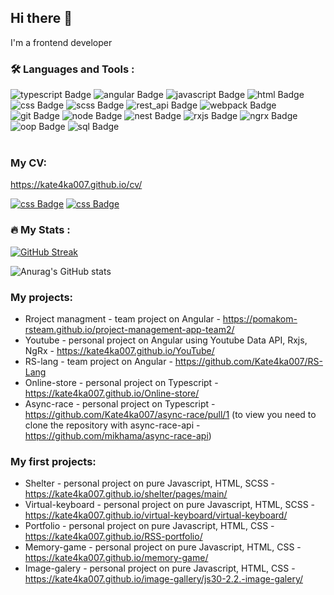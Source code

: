 ## Hi there 👋
I'm a frontend developer
<br>

### :hammer_and_wrench: Languages and Tools :

<div id="badges">
  <img src="https://img.shields.io/badge/-TypeScript-blue" alt="typescript Badge"/>
  <img src="https://img.shields.io/badge/-Angular-red" alt="angular Badge"/>
  <img src="https://img.shields.io/badge/-JavaScript-yellow" alt="javascript Badge"/>
  <img src="https://img.shields.io/badge/-HTML-orange" alt="html Badge"/>
  <img src="https://img.shields.io/badge/-CSS-blue" alt="css Badge"/>
  <img src="https://img.shields.io/badge/-SCSS-ff69b4" alt="scss Badge"/>
  <img src="https://img.shields.io/badge/-REST%20API-brightgreen" alt="rest_api Badge"/>
  <img src="https://img.shields.io/badge/-Webpack-blue" alt="webpack Badge"/>
  <img src="https://img.shields.io/badge/-GIT-orange" alt="git Badge"/>
  <img src="https://img.shields.io/badge/-Node-green" alt="node Badge"/>
  <img src="https://img.shields.io/badge/-Nest.js-red" alt="nest Badge"/>
  <img src="https://img.shields.io/badge/-Rxjs-ff69b4" alt="rxjs Badge"/>
  <img src="https://img.shields.io/badge/-NgRx-blueviolet" alt="ngrx Badge"/>
  <img src="https://img.shields.io/badge/-OOP-yellow" alt="oop Badge"/>
  <img src="https://img.shields.io/badge/-SQL-red" alt="sql Badge"/>  
</div>
<br>


### My CV:
https://kate4ka007.github.io/cv/

<a href="https://www.linkedin.com/in/katsiaryna-shlemena-142a60233/"><img src="https://img.shields.io/badge/-Linkedin-blue" alt="css Badge"/></a>
<a href="https://telegram.me/kate4ka007"><img src="https://img.shields.io/badge/-Telegram-blue" alt="css Badge"/></a>

### :fire: My Stats :
[![GitHub Streak](http://github-readme-streak-stats.herokuapp.com?user=kate4ka007&theme=dark&background=000000)](https://git.io/streak-stats)

![Anurag's GitHub stats](https://github-readme-stats.vercel.app/api?username=kate4ka007&theme=dark&show_icons=true)

### My projects:
- Rroject managment - team project on Angular - https://pomakom-rsteam.github.io/project-management-app-team2/
- Youtube - personal project on Angular using Youtube Data API, Rxjs, NgRx - https://kate4ka007.github.io/YouTube/
- RS-lang - team project on Angular - https://github.com/Kate4ka007/RS-Lang
- Online-store - personal project on Typescript - https://kate4ka007.github.io/Online-store/
- Async-race - personal project on Typescript - https://github.com/Kate4ka007/async-race/pull/1 (to view you need to clone the repository with async-race-api - https://github.com/mikhama/async-race-api)

### My first projects:
- Shelter - personal project on pure Javascript, HTML, SCSS - https://kate4ka007.github.io/shelter/pages/main/
- Virtual-keyboard - personal project on pure Javascript, HTML, SCSS - https://kate4ka007.github.io/virtual-keyboard/virtual-keyboard/
- Portfolio - personal project on pure Javascript, HTML, CSS - https://kate4ka007.github.io/RSS-portfolio/
- Memory-game - personal project on pure Javascript, HTML, CSS - https://kate4ka007.github.io/memory-game/
- Image-galery - personal project on pure Javascript, HTML, CSS - https://kate4ka007.github.io/image-gallery/js30-2.2.-image-galery/

<!--
**Kate4ka007/Kate4ka007** is a ✨ _special_ ✨ repository because its `README.md` (this file) appears on your GitHub profile.

Here are some ideas to get you started:

- 🔭 I’m currently working on ...
- 🌱 I’m currently learning ...
- 👯 I’m looking to collaborate on ...
- 🤔 I’m looking for help with ...
- 💬 Ask me about ...
- 📫 How to reach me: ...
- 😄 Pronouns: ...
- ⚡ Fun fact: ...
-->
